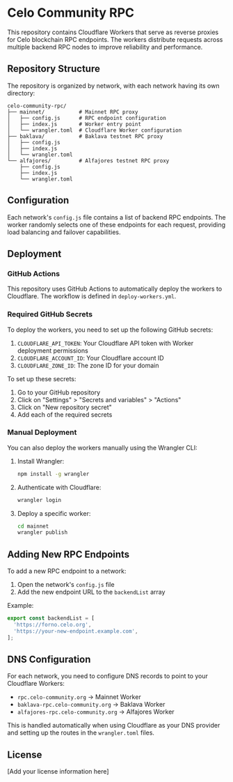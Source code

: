 # Celo Community RPC

This repository contains Cloudflare Workers that serve as reverse proxies for Celo blockchain RPC endpoints. The workers distribute requests across multiple backend RPC nodes to improve reliability and performance.

## Repository Structure

The repository is organized by network, with each network having its own directory:

```
celo-community-rpc/
├── mainnet/           # Mainnet RPC proxy
│   ├── config.js      # RPC endpoint configuration
│   ├── index.js       # Worker entry point
│   └── wrangler.toml  # Cloudflare Worker configuration
├── baklava/           # Baklava testnet RPC proxy
│   ├── config.js
│   ├── index.js
│   └── wrangler.toml
└── alfajores/         # Alfajores testnet RPC proxy
    ├── config.js
    ├── index.js
    └── wrangler.toml
```

## Configuration

Each network's `config.js` file contains a list of backend RPC endpoints. The worker randomly selects one of these endpoints for each request, providing load balancing and failover capabilities.

## Deployment

### GitHub Actions

This repository uses GitHub Actions to automatically deploy the workers to Cloudflare. The workflow is defined in `deploy-workers.yml`.

### Required GitHub Secrets

To deploy the workers, you need to set up the following GitHub secrets:

1. `CLOUDFLARE_API_TOKEN`: Your Cloudflare API token with Worker deployment permissions
2. `CLOUDFLARE_ACCOUNT_ID`: Your Cloudflare account ID
3. `CLOUDFLARE_ZONE_ID`: The zone ID for your domain

To set up these secrets:

1. Go to your GitHub repository
2. Click on "Settings" > "Secrets and variables" > "Actions"
3. Click on "New repository secret"
4. Add each of the required secrets

### Manual Deployment

You can also deploy the workers manually using the Wrangler CLI:

1. Install Wrangler:
   ```bash
   npm install -g wrangler
   ```

2. Authenticate with Cloudflare:
   ```bash
   wrangler login
   ```

3. Deploy a specific worker:
   ```bash
   cd mainnet
   wrangler publish
   ```

## Adding New RPC Endpoints

To add a new RPC endpoint to a network:

1. Open the network's `config.js` file
2. Add the new endpoint URL to the `backendList` array

Example:
```javascript
export const backendList = [
  'https://forno.celo.org',
  'https://your-new-endpoint.example.com',
];
```

## DNS Configuration

For each network, you need to configure DNS records to point to your Cloudflare Workers:

- `rpc.celo-community.org` → Mainnet Worker
- `baklava-rpc.celo-community.org` → Baklava Worker
- `alfajores-rpc.celo-community.org` → Alfajores Worker

This is handled automatically when using Cloudflare as your DNS provider and setting up the routes in the `wrangler.toml` files.

## License

[Add your license information here]
